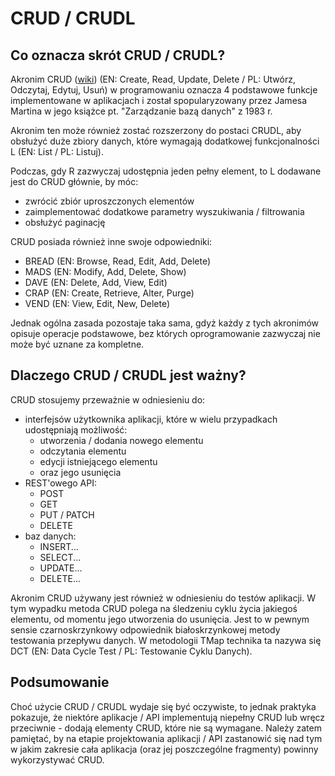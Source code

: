 # CRUD / CRUDL

## Co oznacza skrót CRUD / CRUDL?

Akronim CRUD ([wiki][689f6c95-0c38-4c08-a320-ed1d5e4c95e7]) (EN: Create, Read, Update, Delete / PL: Utwórz, Odczytaj, Edytuj, Usuń) w programowaniu oznacza 4 podstawowe funkcje implementowane w aplikacjach i został spopularyzowany przez Jamesa Martina w jego książce pt. "Zarządzanie bazą danych" z 1983 r.

Akronim ten może również zostać rozszerzony do postaci CRUDL, aby obsłużyć duże zbiory danych, które wymagają dodatkowej funkcjonalności L (EN: List / PL: Listuj).

Podczas, gdy R zazwyczaj udostępnia jeden pełny element, to L dodawane jest do CRUD głównie, by móc:
- zwrócić zbiór uproszczonych elementów
- zaimplementować dodatkowe parametry wyszukiwania / filtrowania
- obsłużyć paginację

CRUD posiada również inne swoje odpowiedniki:
- BREAD (EN: Browse, Read, Edit, Add, Delete)
- MADS (EN: Modify, Add, Delete, Show)
- DAVE (EN: Delete, Add, View, Edit)
- CRAP (EN: Create, Retrieve, Alter, Purge)
- VEND (EN: View, Edit, New, Delete)

Jednak ogólna zasada pozostaje taka sama, gdyż każdy z tych akronimów opisuje operacje podstawowe, bez których oprogramowanie zazwyczaj nie może być uznane za kompletne.

## Dlaczego CRUD / CRUDL jest ważny?

CRUD stosujemy przeważnie w odniesieniu do:
- interfejsów użytkownika aplikacji, które w wielu przypadkach udostępniają możliwość:
    + utworzenia / dodania nowego elementu
    + odczytania elementu
    + edycji istniejącego elementu
    + oraz jego usunięcia
- REST'owego API:
    + POST
    + GET
    + PUT / PATCH
    + DELETE
- baz danych:
    + INSERT...
    + SELECT...
    + UPDATE...
    + DELETE...

Akronim CRUD używany jest również w odniesieniu do testów aplikacji. W tym wypadku metoda CRUD polega na śledzeniu cyklu życia jakiegoś elementu, od momentu jego utworzenia do usunięcia. Jest to w pewnym sensie czarnoskrzynkowy odpowiednik białoskrzynkowej metody testowania przepływu danych. W metodologii TMap technika ta nazywa się DCT (EN: Data Cycle Test / PL: Testowanie Cyklu Danych).

## Podsumowanie

Choć użycie CRUD / CRUDL wydaje się być oczywiste, to jednak praktyka pokazuje, że niektóre aplikacje / API implementują niepełny CRUD lub wręcz przeciwnie - dodają elementy CRUD, które nie są wymagane. Należy zatem pamiętać, by na etapie projektowania aplikacji / API zastanowić się nad tym w jakim zakresie cała aplikacja (oraz jej poszczególne fragmenty) powinny wykorzystywać CRUD.

<!-- Linki -->

[689f6c95-0c38-4c08-a320-ed1d5e4c95e7]: https://pl.wikipedia.org/wiki/CRUD 'CRUD'

<!--
https://pl.wikipedia.org/wiki/CRUD
http://it-consulting.pl/autoinstalator/wordpress/2014/10/02/wzorzez-crud-dla-przypadkow-uzycia-i-mikroserwisy/
http://it.pwn.pl/plain_site/layout/set/print/Artykuly/Programowanie/Testowanie-CRUD-Testowanie-i-jakosc-oprogramowania.-Modele-techniki-narzedzia

https://en.wikipedia.org/wiki/Create,_read,_update_and_delete
-->